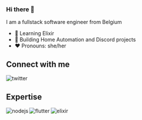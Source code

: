 ### Hi there 👋

I am a fullstack software engineer from Belgium

- 🌱 Learning Elixir
- 📐 Building Home Automation and Discord projects
- ❤️ Pronouns: she/her

## Connect with me

[<img align="left" alt="twitter" src="https://img.shields.io/badge/twitter-%231DA1F2.svg?&style=for-the-badge&logo=twitter&logoColor=white" />](https://twitter.com/Xunafay_)  

<br>

## Expertise

<img align="left" alt="nodejs" src="https://img.shields.io/badge/node.js%20-%2343853D.svg?&style=for-the-badge&logo=node.js&logoColor=white" />
<img align="left" alt="flutter" src="https://img.shields.io/badge/flutter%20-%233f9de9.svg?&style=for-the-badge&logo=flutter&logoColor=white" />
<img align="left" alt="elixir" src="https://img.shields.io/badge/elixir%20-%238566a7.svg?&style=for-the-badge&logo=elixir&logoColor=white" />

<!--
**xunafay/xunafay** is a ✨ _special_ ✨ repository because its `README.md` (this file) appears on your GitHub profile.

Here are some ideas to get you started:

- 🔭 I’m currently working on ...
- 🌱 I’m currently learning ...
- 👯 I’m looking to collaborate on ...
- 🤔 I’m looking for help with ...
- 💬 Ask me about ...
- 📫 How to reach me: ...

- ⚡ Fun fact: ...
-->
